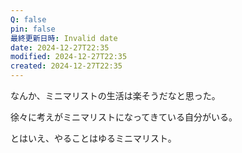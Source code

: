 ```yaml
---
Q: false
pin: false
最終更新日時: Invalid date
date: 2024-12-27T22:35
modified: 2024-12-27T22:35
created: 2024-12-27T22:35
---
```

  

なんか、ミニマリストの生活は楽そうだなと思った。

徐々に考えがミニマリストになってきている自分がいる。

  

とはいえ、やることはゆるミニマリスト。
